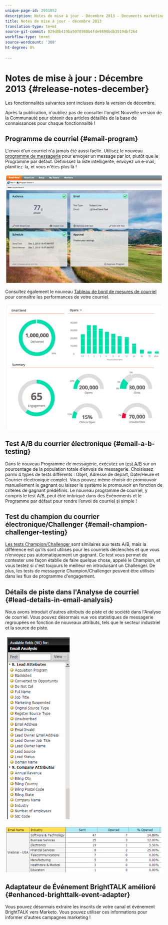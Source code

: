```yaml
---
unique-page-id: 2951052
description: Notes de mise à jour - Décembre 2013 - Documents marketing - Documentation du produit
title: Notes de mise à jour - décembre 2013
translation-type: tm+mt
source-git-commit: 029d8b419ba5078980b4fde9890bdb35194bf264
workflow-type: tm+mt
source-wordcount: '308'
ht-degree: 0%

---
```



# Notes de mise à jour : Décembre 2013 {#release-notes-december}

Les fonctionnalités suivantes sont incluses dans la version de décembre.

Après la publication, n&#39;oubliez pas de consulter l&#39;onglet Nouvelle version de la Communauté pour obtenir des articles détaillés de la base de connaissances pour chaque fonctionnalité !

## Programme de courriel {#email-program}

L&#39;envoi d&#39;un courriel n&#39;a jamais été aussi facile. Utilisez le nouveau [programme de messagerie](/help/marketo/product-docs/email-marketing/email-programs/creating-an-email-program/understanding-email-programs.md) pour envoyer un message par lot, plutôt que le Programme par défaut. Définissez la liste intelligente, envoyez un e-mail, planifiez-la, et vous n&#39;êtes plus là !

![](assets/image2014-9-22-17-3a19-3a55.png)

Consultez également le nouveau [Tableau de bord de mesures de courriel](/help/marketo/product-docs/email-marketing/email-programs/email-program-data/view-the-email-program-dashboard.md) pour connaître les performances de votre courriel.

![](assets/image2014-9-22-17-3a20-3a14.png)

## Test A/B du courrier électronique {#email-a-b-testing}

Dans le nouveau Programme de messagerie, exécutez un [test A/B](/help/marketo/product-docs/email-marketing/email-programs/email-program-actions/email-test-a-b-test/add-an-a-b-test.md) sur un pourcentage de la population totale d’envois de messagerie. Choisissez parmi 4 types de tests différents : Objet, Adresse de départ, Date/Heure et Courrier électronique complet. Vous pouvez même choisir de promouvoir manuellement le gagnant ou laisser le système le promouvoir en fonction de critères de gagnant prédéfinis. Le nouveau programme de courriel, y compris le test A/B, peut être imbriqué dans des Événements et le Programme par défaut pour rendre l’envoi de courriel si simple !

## Test du champion du courrier électronique/Challenger {#email-champion-challenger-testing}

[Les tests Champion/Challenger ](/help/marketo/product-docs/email-marketing/general/functions-in-the-editor/email-tests-champion-challenger/add-an-email-champion-challenger.md) sont similaires aux tests A/B, mais la différence est qu’ils sont utilisés pour les courriels déclenchés et que vous n’envoyez pas automatiquement un gagnant. Ce test vous permet de contester une façon établie de faire quelque chose, appelé le Champion, et vous testez si c&#39;est toujours le meilleur en introduisant un Challenger. De plus, les tests de messagerie Champion/Challenger peuvent être utilisés dans les flux de programme d&#39;engagement.

## Détails de piste dans l&#39;Analyse de courriel {#lead-details-in-email-analysis}

Nous avons introduit d&#39;autres attributs de piste et de société dans l&#39;Analyse de courriel. Vous pouvez désormais vue vos statistiques de messagerie regroupées en fonction de nouveaux attributs, tels que le secteur industriel et la source de piste.

![](assets/image2014-9-22-17-3a20-3a43.png)

![](assets/image2014-9-22-17-3a21-3a18.png)

## Adaptateur de Événement BrightTALK amélioré {#enhanced-brighttalk-event-adapter}

Vous pouvez désormais extraire les inscrits de votre canal et événement BrightTALK vers Marketo. Vous pouvez utiliser ces informations pour informer d&#39;autres campagnes marketing !
